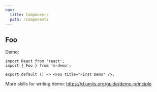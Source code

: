 ```yaml
---
nav:
  title: Components
  path: /components
---
```


## Foo

Demo:

```tsx
import React from 'react';
import { Foo } from 'm-demo';

export default () => <Foo title="First Demo" />;
```

More skills for writing demo: https://d.umijs.org/guide/demo-principle
